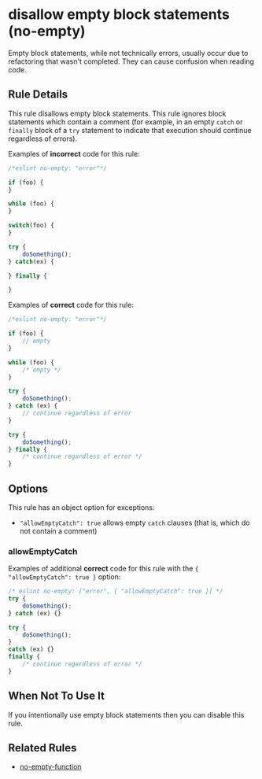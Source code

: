 # disallow empty block statements (no-empty)

Empty block statements, while not technically errors, usually occur due to refactoring that wasn't completed. They can cause confusion when reading code.

## Rule Details

This rule disallows empty block statements. This rule ignores block statements which contain a comment (for example, in an empty `catch` or `finally` block of a `try` statement to indicate that execution should continue regardless of errors).

Examples of **incorrect** code for this rule:

```js
/*eslint no-empty: "error"*/

if (foo) {
}

while (foo) {
}

switch(foo) {
}

try {
    doSomething();
} catch(ex) {

} finally {

}
```

Examples of **correct** code for this rule:

```js
/*eslint no-empty: "error"*/

if (foo) {
    // empty
}

while (foo) {
    /* empty */
}

try {
    doSomething();
} catch (ex) {
    // continue regardless of error
}

try {
    doSomething();
} finally {
    /* continue regardless of error */
}
```

## Options

This rule has an object option for exceptions:

* `"allowEmptyCatch": true` allows empty `catch` clauses (that is, which do not contain a comment)

### allowEmptyCatch

Examples of additional **correct** code for this rule with the `{ "allowEmptyCatch": true }` option:

```js
/* eslint no-empty: ["error", { "allowEmptyCatch": true }] */
try {
    doSomething();
} catch (ex) {}

try {
    doSomething();
}
catch (ex) {}
finally {
    /* continue regardless of error */
}
```

## When Not To Use It

If you intentionally use empty block statements then you can disable this rule.

## Related Rules

* [no-empty-function](./no-empty-function.md)
